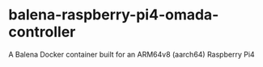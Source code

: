 # balena-raspberry-pi4-omada-controller
A Balena Docker container built for an ARM64v8 (aarch64) Raspberry Pi4 
